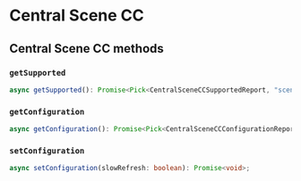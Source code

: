 # Central Scene CC

## Central Scene CC methods

### `getSupported`

```ts
async getSupported(): Promise<Pick<CentralSceneCCSupportedReport, "sceneCount" | "supportsSlowRefresh" | "supportedKeyAttributes"> | undefined>;
```

### `getConfiguration`

```ts
async getConfiguration(): Promise<Pick<CentralSceneCCConfigurationReport, "slowRefresh"> | undefined>;
```

### `setConfiguration`

```ts
async setConfiguration(slowRefresh: boolean): Promise<void>;
```
